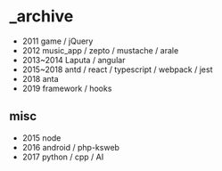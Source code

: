 # _archive

- 2011 game / jQuery
- 2012 music_app / zepto / mustache / arale 
- 2013~2014 Laputa / angular
- 2015~2018 antd / react / typescript / webpack / jest
- 2018 anta
- 2019 framework / hooks

## misc

- 2015 node
- 2016 android / php-ksweb
- 2017 python / cpp / AI
